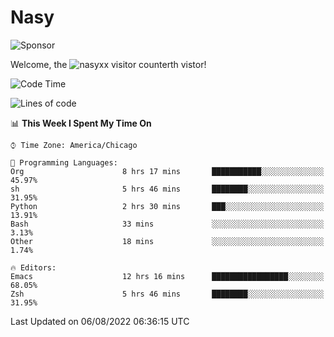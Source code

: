 # Nasy

<!--
<p align="center">
<img height="200" src="https://github-readme-stats.vercel.app/api?username=nasyxx&count_private=true&show_icons=true&theme=dracula&include_all_commits=true"/>
<img height="200" src="https://github-readme-stats.vercel.app/api/top-langs/?username=nasyxx&theme=dracula&hide=html,jupyter+notebook&count_private=true&show_icons=true"/>
</p>

  
----------------
-->

![Sponsor](https://img.shields.io/static/v1.svg?label=Sponsor&message=%E2%9D%A4&logo=GitHub&style=flat&color=pink)
 
Welcome, the ![nasyxx visitor counter](https://count.getloli.com/get/@nasyxx?theme=rule34)th vistor!
 
<!--START_SECTION:waka-->
![Code Time](http://img.shields.io/badge/Code%20Time-2%2C547%20hrs%205%20mins-blue)

![Lines of code](https://img.shields.io/badge/From%20Hello%20World%20I%27ve%20Written-5%20Million%20lines%20of%20code-blue)

📊 **This Week I Spent My Time On** 

```text
⌚︎ Time Zone: America/Chicago

💬 Programming Languages: 
Org                      8 hrs 17 mins       ███████████░░░░░░░░░░░░░░   45.97% 
sh                       5 hrs 46 mins       ████████░░░░░░░░░░░░░░░░░   31.95% 
Python                   2 hrs 30 mins       ███░░░░░░░░░░░░░░░░░░░░░░   13.91% 
Bash                     33 mins             ░░░░░░░░░░░░░░░░░░░░░░░░░   3.13% 
Other                    18 mins             ░░░░░░░░░░░░░░░░░░░░░░░░░   1.74%

🔥 Editors: 
Emacs                    12 hrs 16 mins      █████████████████░░░░░░░░   68.05% 
Zsh                      5 hrs 46 mins       ████████░░░░░░░░░░░░░░░░░   31.95%

```


 Last Updated on 06/08/2022 06:36:15 UTC
<!--END_SECTION:waka-->

<!-- ![visitors](https://visitor-badge.laobi.icu/badge?page_id=nasyxx.nasyxx) -->
